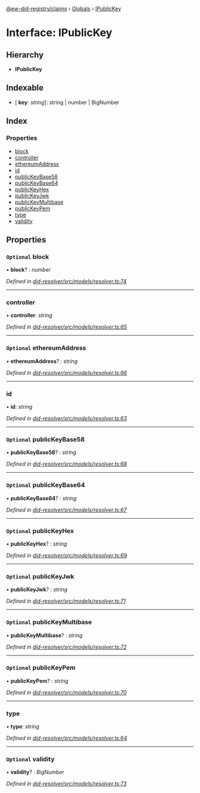 [@ew-did-registry/claims](../README.md) › [Globals](../globals.md) › [IPublicKey](ipublickey.md)

# Interface: IPublicKey

## Hierarchy

* **IPublicKey**

## Indexable

* \[ **key**: *string*\]: string | number | BigNumber

## Index

### Properties

* [block](ipublickey.md#optional-block)
* [controller](ipublickey.md#controller)
* [ethereumAddress](ipublickey.md#optional-ethereumaddress)
* [id](ipublickey.md#id)
* [publicKeyBase58](ipublickey.md#optional-publickeybase58)
* [publicKeyBase64](ipublickey.md#optional-publickeybase64)
* [publicKeyHex](ipublickey.md#optional-publickeyhex)
* [publicKeyJwk](ipublickey.md#optional-publickeyjwk)
* [publicKeyMultibase](ipublickey.md#optional-publickeymultibase)
* [publicKeyPem](ipublickey.md#optional-publickeypem)
* [type](ipublickey.md#type)
* [validity](ipublickey.md#optional-validity)

## Properties

### `Optional` block

• **block**? : *number*

*Defined in [did-resolver/src/models/resolver.ts:74](https://github.com/energywebfoundation/ew-did-registry/blob/c54c7fe/packages/did-resolver/src/models/resolver.ts#L74)*

___

###  controller

• **controller**: *string*

*Defined in [did-resolver/src/models/resolver.ts:65](https://github.com/energywebfoundation/ew-did-registry/blob/c54c7fe/packages/did-resolver/src/models/resolver.ts#L65)*

___

### `Optional` ethereumAddress

• **ethereumAddress**? : *string*

*Defined in [did-resolver/src/models/resolver.ts:66](https://github.com/energywebfoundation/ew-did-registry/blob/c54c7fe/packages/did-resolver/src/models/resolver.ts#L66)*

___

###  id

• **id**: *string*

*Defined in [did-resolver/src/models/resolver.ts:63](https://github.com/energywebfoundation/ew-did-registry/blob/c54c7fe/packages/did-resolver/src/models/resolver.ts#L63)*

___

### `Optional` publicKeyBase58

• **publicKeyBase58**? : *string*

*Defined in [did-resolver/src/models/resolver.ts:68](https://github.com/energywebfoundation/ew-did-registry/blob/c54c7fe/packages/did-resolver/src/models/resolver.ts#L68)*

___

### `Optional` publicKeyBase64

• **publicKeyBase64**? : *string*

*Defined in [did-resolver/src/models/resolver.ts:67](https://github.com/energywebfoundation/ew-did-registry/blob/c54c7fe/packages/did-resolver/src/models/resolver.ts#L67)*

___

### `Optional` publicKeyHex

• **publicKeyHex**? : *string*

*Defined in [did-resolver/src/models/resolver.ts:69](https://github.com/energywebfoundation/ew-did-registry/blob/c54c7fe/packages/did-resolver/src/models/resolver.ts#L69)*

___

### `Optional` publicKeyJwk

• **publicKeyJwk**? : *string*

*Defined in [did-resolver/src/models/resolver.ts:71](https://github.com/energywebfoundation/ew-did-registry/blob/c54c7fe/packages/did-resolver/src/models/resolver.ts#L71)*

___

### `Optional` publicKeyMultibase

• **publicKeyMultibase**? : *string*

*Defined in [did-resolver/src/models/resolver.ts:72](https://github.com/energywebfoundation/ew-did-registry/blob/c54c7fe/packages/did-resolver/src/models/resolver.ts#L72)*

___

### `Optional` publicKeyPem

• **publicKeyPem**? : *string*

*Defined in [did-resolver/src/models/resolver.ts:70](https://github.com/energywebfoundation/ew-did-registry/blob/c54c7fe/packages/did-resolver/src/models/resolver.ts#L70)*

___

###  type

• **type**: *string*

*Defined in [did-resolver/src/models/resolver.ts:64](https://github.com/energywebfoundation/ew-did-registry/blob/c54c7fe/packages/did-resolver/src/models/resolver.ts#L64)*

___

### `Optional` validity

• **validity**? : *BigNumber*

*Defined in [did-resolver/src/models/resolver.ts:73](https://github.com/energywebfoundation/ew-did-registry/blob/c54c7fe/packages/did-resolver/src/models/resolver.ts#L73)*
